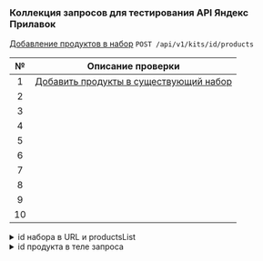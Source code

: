 ### Коллекция запросов для тестирования API Яндекс Прилавок

[Добавление продуктов в набор](https://www.postman.com/forweb/workspace/lavka/collection/34470293-43a0352a-462a-446f-ad79-50a57974f293?action=share&creator=34470293&active-environment=34470293-0f725035-fc11-4334-81d0-6ce0972fbef5) `POST /api/v1/kits/id/products`

| №   | Описание проверки                                                                                                                                                                                                                                               |
|:---:|-----------------------------------------------------------------------------------------------------------------------------------------------------------------------------------------------------------------------------------------------------------------|
| 1   | [Добавить продукты в существующий набор](https://www.postman.com/forweb/workspace/lavka/request/34470293-fe784084-0c06-414a-b4be-b25ca66d6696?action=share&creator=34470293&ctx=documentation&active-environment=34470293-0f725035-fc11-4334-81d0-6ce0972fbef5) |
| 2   |
| 3   |
| 4   |
| 5   |
| 6   |
| 7   |
| 8   |
| 9   |
| 10  |


<details><summary>id набора в URL и productsList</summary><br>

| № | Описание проверки                                      | Ожидаемый результат                                  | Статус | Ссылки на баг-репорты |
|:-:|--------------------------------------------------------|-------------------------------------|:------:|:--------------------:|
| 1 | [Добавить продукты в существующий набор](https://www.postman.com/forweb/workspace/lavka/request/34470293-fe784084-0c06-414a-b4be-b25ca66d6696?action=share&creator=34470293&ctx=documentation&active-environment=34470293-0f725035-fc11-4334-81d0-6ce0972fbef5)             | Код и статус ответа 200 ОК          | PASSED |                      |
|   |                                                        | Ошибок в структуре ответа нет       | PASSED |                      |
|   |                                                        | Продукты в набор добавлены          | PASSED |                      |
|   |                                                        | Появилась запись в БД               | PASSED |                      |
| 2 | [Добавить продукты в несуществующий набор](https://www.postman.com/forweb/workspace/lavka/request/34470293-44a855d7-4b88-48a2-9cf5-b409f533ea35?action=share&creator=34470293&ctx=documentation&active-environment=34470293-0f725035-fc11-4334-81d0-6ce0972fbef5)               | Код и статус ответа 404 Not found   | PASSED |                      |
| 3 | [Передать productsList без массива в существующий набор](https://www.postman.com/forweb/workspace/lavka/request/34470293-2223f468-2c0a-4bce-8f34-e15160df49bb?action=share&creator=34470293&ctx=documentation&active-environment=34470293-0f725035-fc11-4334-81d0-6ce0972fbef5) | Код и статус ответа 400 Bad Request | FAILED | [BUG-8](https://heorhii-ap.youtrack.cloud/issue/BUG-8)           |
| 4 | [Отправить запрос с пустым JSON-ом](https://www.postman.com/forweb/workspace/lavka/request/34470293-4bd8bd7e-e6a1-40fb-be6e-b0abec46f5fa?action=share&creator=34470293&ctx=documentation&active-environment=34470293-0f725035-fc11-4334-81d0-6ce0972fbef5)                      | Код и статус ответа 400 Bad Request | FAILED | [BUG-9](https://heorhii-ap.youtrack.cloud/issue/BUG-9)           |

---

</details>

<details><summary>id продукта в теле запроса</summary><br>

| №  | Описание проверки                               |  Ожидаемый результат                | Статус  | Ссылка на баг-репорт |
|:--:|-------------------------------------------------|-------------------------------------|:-------:|:--------------------:|
| 5  | [Добавить в набор продукт с id=50](https://www.postman.com/forweb/workspace/lavka/request/34470293-4a4deb60-b4b9-4ecf-bc91-ce85de34135a?tab=body)                | Код и статус ответа 200 ОК          | PASSED  |                      |
|    |                                                 | Ошибок в структуре ответа нет       | PASSED  |                      |
|    |                                                 | Продукты в набор добавлены          | PASSED  |                      |
|    |                                                 | Появилась запись в БД               | PASSED  |                      |
| 6  | [Добавить в набор продукт с несуществующим id](https://www.postman.com/forweb/workspace/lavka/request/34470293-9f287045-d859-4a61-b893-1044c0a635d6?action=share&creator=34470293&ctx=documentation&active-environment=34470293-0f725035-fc11-4334-81d0-6ce0972fbef5)    | Код и статус ответа 400 Bad Request | FAILED  | [BUG-10](https://heorhii-ap.youtrack.cloud/issue/BUG-10/Kod-200-OK-pri-otpravke-POST-zaprosa-api-v1-kits-id-products-na-dobavlenie-produktov-s-nesushestvuyushim-id-v-nabor)    |
| 7  | [Добавить в набор продукт с id = A](https://www.postman.com/forweb/workspace/lavka/request/34470293-6aecd383-8f82-4a9b-a427-f73764db65ad?action=share&creator=34470293&ctx=documentation&active-environment=34470293-0f725035-fc11-4334-81d0-6ce0972fbef5)               | Код и статус ответа 400 Bad Request | PASSED  |                      |
| 8  | [Добавить в набор продукт с id = @](https://www.postman.com/forweb/workspace/lavka/request/34470293-cf63d202-8628-4398-8e25-b56c46cda4b7?action=share&creator=34470293&ctx=documentation&active-environment=34470293-0f725035-fc11-4334-81d0-6ce0972fbef5)              | Код и статус ответа 400 Bad Request | PASSED  |                      |
| 9  | [Передать пробел в id продукта](https://www.postman.com/forweb/workspace/lavka/request/34470293-21fc245e-a633-4514-b8cc-df30c3127eda?action=share&creator=34470293&ctx=documentation&active-environment=34470293-0f725035-fc11-4334-81d0-6ce0972fbef5)                   | Код и статус ответа 400 Bad Request | FAILED  | [BUG-11](https://heorhii-ap.youtrack.cloud/issue/BUG-11/Oshibka-500-pri-otpravke-POST-zaprosa-api-v1-kits-id-products-na-dobavlenie-produktov-v-nabor-s-probelom-v-id-produkta)    |
| 10 | [Отсутствие параметра id продукта в теле запроса](https://www.postman.com/forweb/workspace/lavka/request/34470293-a66448c5-bf5a-4cad-971a-f1da3208185a?action=share&creator=34470293&ctx=documentation&active-environment=34470293-0f725035-fc11-4334-81d0-6ce0972fbef5) | Код и статус ответа 400 Bad Request | FAILED  | [BUG-12](https://heorhii-ap.youtrack.cloud/issue/BUG-12/Kod-200-OK-pri-otpravke-POST-zaprosa-api-v1-kits-id-products-na-dobavlenie-produktov-v-nabor-bez-parametra-id-produkta)    |

---
  
</details>
